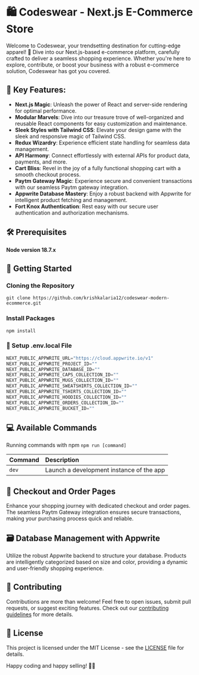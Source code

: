 # 🛍️ Codeswear - Next.js E-Commerce Store

Welcome to Codeswear, your trendsetting destination for cutting-edge apparel! 🚀 Dive into our Next.js-based e-commerce platform, carefully crafted to deliver a seamless shopping experience. Whether you're here to explore, contribute, or boost your business with a robust e-commerce solution, Codeswear has got you covered.

## 🌟 Key Features:
- **Next.js Magic**: Unleash the power of React and server-side rendering for optimal performance.
- **Modular Marvels**: Dive into our treasure trove of well-organized and reusable React components for easy customization and maintenance.
- **Sleek Styles with Tailwind CSS**: Elevate your design game with the sleek and responsive magic of Tailwind CSS.
- **Redux Wizardry**: Experience efficient state handling for seamless data management.
- **API Harmony**: Connect effortlessly with external APIs for product data, payments, and more.
- **Cart Bliss**: Revel in the joy of a fully functional shopping cart with a smooth checkout process.
- **Paytm Gateway Magic**: Experience secure and convenient transactions with our seamless Paytm gateway integration.
- **Appwrite Database Mastery**: Enjoy a robust backend with Appwrite for intelligent product fetching and management.
- **Fort Knox Authentication**: Rest easy with our secure user authentication and authorization mechanisms.

## 🛠️ Prerequisites

**Node version 18.7.x**

## 🚀 Getting Started

### Cloning the Repository

```shell
git clone https://github.com/krishkalaria12/codeswear-modern-ecommerce.git
```

### Install Packages

```shell
npm install
```

### 🔧 Setup .env.local File

```js
NEXT_PUBLIC_APPWRITE_URL="https://cloud.appwrite.io/v1"
NEXT_PUBLIC_APPWRITE_PROJECT_ID=""
NEXT_PUBLIC_APPWRITE_DATABASE_ID=""
NEXT_PUBLIC_APPWRITE_CAPS_COLLECTION_ID=""
NEXT_PUBLIC_APPWRITE_MUGS_COLLECTION_ID=""
NEXT_PUBLIC_APPWRITE_SWEATSHIRTS_COLLECTION_ID=""
NEXT_PUBLIC_APPWRITE_TSHIRTS_COLLECTION_ID=""
NEXT_PUBLIC_APPWRITE_HOODIES_COLLECTION_ID=""
NEXT_PUBLIC_APPWRITE_ORDERS_COLLECTION_ID=""
NEXT_PUBLIC_APPWRITE_BUCKET_ID=""
```

## 💻 Available Commands

Running commands with npm `npm run [command]`

| Command         | Description                              |
| :-------------- | :--------------------------------------- |
| `dev`           | Launch a development instance of the app |

## 🛒 Checkout and Order Pages

Enhance your shopping journey with dedicated checkout and order pages. The seamless Paytm Gateway integration ensures secure transactions, making your purchasing process quick and reliable.

## 🗃️ Database Management with Appwrite

Utilize the robust Appwrite backend to structure your database. Products are intelligently categorized based on size and color, providing a dynamic and user-friendly shopping experience.

## 🤝 Contributing

Contributions are more than welcome! Feel free to open issues, submit pull requests, or suggest exciting features. Check out our [contributing guidelines](CONTRIBUTING.md) for more details.

## 📜 License

This project is licensed under the MIT License - see the [LICENSE](LICENSE) file for details.

Happy coding and happy selling! 🚀🛒
